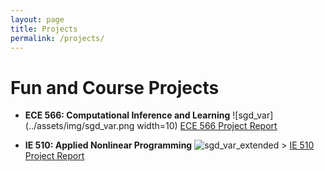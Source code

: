 ```yaml
---
layout: page
title: Projects
permalink: /projects/
---
```

# Fun and Course Projects

* **ECE 566: Computational Inference and Learning** 
![sgd_var](../assets/img/sgd_var.png width=10)
[ECE 566 Project Report](../assets/docs/ece_566.pdf)

* **IE 510: Applied Nonlinear Programming** 
![sgd_var_extended >](../assets/img/sgd_var_ext.png "IE 510 Course Project")
[IE 510 Project Report](../assets/docs/ie_510.pdf)





